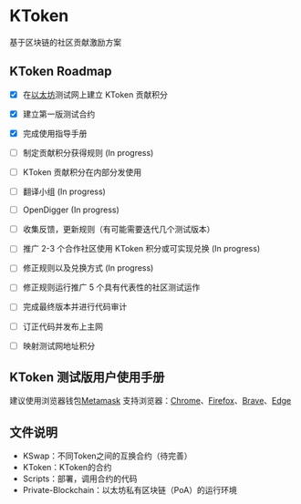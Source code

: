 # KToken
基于区块链的社区贡献激励方案

## KToken Roadmap
 - [x] 在[以太坊](http://ethereum.org/)测试网上建立 KToken 贡献积分
 - [x] 建立第一版测试合约
 - [x] 完成使用指导手册
 - [ ] 制定贡献积分获得规则 (In progress)
 - [ ] KToken 贡献积分在内部分发使用
 - [ ] 翻译小组 (In progress)
 - [ ] OpenDigger (In progress)
 - [ ] 收集反馈，更新规则（有可能需要迭代几个测试版本）
 - [ ] 推广 2-3 个合作社区使用 KToken 积分或可实现兑换 (In progress)
 - [ ] 修正规则以及兑换方式 (In progress)
 - [ ] 修正规则运行推广 5 个具有代表性的社区测试运作
 - [ ] 完成最终版本并进行代码审计
 - [ ] 订正代码并发布上主网
 - [ ] 映射测试网地址积分


## KToken 测试版用户使用手册
建议使用浏览器钱包[Metamask](https://metamask.io/)
支持浏览器：[Chrome](https://chrome.google.com/webstore/detail/metamask/nkbihfbeogaeaoehlefnkodbefgpgknn?hl=en)、[Firefox](https://addons.mozilla.org/en-US/firefox/addon/ether-metamask/)、[Brave](https://chrome.google.com/webstore/detail/metamask/nkbihfbeogaeaoehlefnkodbefgpgknn?hl=en)、[Edge](https://microsoftedge.microsoft.com/addons/detail/metamask/ejbalbakoplchlghecdalmeeeajnimhm?hl=en-US)

## 文件说明
- KSwap：不同Token之间的互换合约（待完善）
- KToken：KToken的合约
- Scripts：部署，调用合约的代码
- Private-Blockchain：以太坊私有区块链（PoA）的运行环境